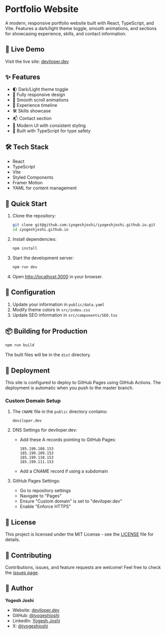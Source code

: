# Portfolio Website

A modern, responsive portfolio website built with React, TypeScript, and Vite. Features a dark/light theme toggle, smooth animations, and sections for showcasing experience, skills, and contact information.

## 🚀 Live Demo

Visit the live site: [deviloper.dev](https://deviloper.dev)

## ✨ Features

- 🌓 Dark/Light theme toggle
- 📱 Fully responsive design
- 🎯 Smooth scroll animations
- 💼 Experience timeline
- 🛠️ Skills showcase
- 📬 Contact section
- 🎨 Modern UI with consistent styling
- 🔧 Built with TypeScript for type safety

## 🛠️ Tech Stack

- React
- TypeScript
- Vite
- Styled Components
- Framer Motion
- YAML for content management

## 🚀 Quick Start

1. Clone the repository:
   ```bash
   git clone git@github.com:iyogeshjoshi/iyogeshjoshi.github.io.git
   cd iyogeshjoshi.github.io
   ```

2. Install dependencies:
   ```bash
   npm install
   ```

3. Start the development server:
   ```bash
   npm run dev
   ```

4. Open [http://localhost:3000](http://localhost:3000) in your browser.

## 📝 Configuration

1. Update your information in `public/data.yaml`
2. Modify theme colors in `src/index.css`
3. Update SEO information in `src/components/SEO.tsx`

## 📦 Building for Production

```bash
npm run build
```

The built files will be in the `dist` directory.

## 🚀 Deployment

This site is configured to deploy to GitHub Pages using GitHub Actions. The deployment is automatic when you push to the master branch.

### Custom Domain Setup

1. The `CNAME` file in the `public` directory contains:
   ```
   deviloper.dev
   ```

2. DNS Settings for deviloper.dev:
   - Add these A records pointing to GitHub Pages:
     ```
     185.199.108.153
     185.199.109.153
     185.199.110.153
     185.199.111.153
     ```
   - Add a CNAME record if using a subdomain

3. GitHub Pages Settings:
   - Go to repository settings
   - Navigate to "Pages"
   - Ensure "Custom domain" is set to "deviloper.dev"
   - Enable "Enforce HTTPS"

## 📄 License

This project is licensed under the MIT License - see the [LICENSE](LICENSE) file for details.

## 🤝 Contributing

Contributions, issues, and feature requests are welcome! Feel free to check the [issues page](https://github.com/iyogeshjoshi/iyogeshjoshi.github.io/issues).

## 👤 Author

**Yogesh Joshi**
- Website: [deviloper.dev](https://deviloper.dev)
- GitHub: [@iyogeshjoshi](https://github.com/iyogeshjoshi)
- LinkedIn: [Yogesh Joshi](https://linkedin.com/in/iyogeshjoshi)
- X: [@iyogeshjoshi](https://x.com/iyogeshjoshi) 